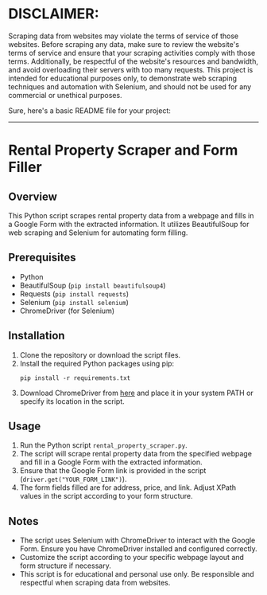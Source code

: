 # DISCLAIMER: 
Scraping data from websites may violate the terms of service of those websites. Before scraping any data, make sure to review the website's terms of service and ensure that your scraping activities comply with those terms. 
Additionally, be respectful of the website's resources and bandwidth, and avoid overloading their servers with too many requests. 
This project is intended for educational purposes only, to demonstrate web scraping techniques and automation with Selenium, and should not be used for any commercial or unethical purposes.

Sure, here's a basic README file for your project:

---

# Rental Property Scraper and Form Filler

## Overview
This Python script scrapes rental property data from a webpage and fills in a Google Form with the extracted information. It utilizes BeautifulSoup for web scraping and Selenium for automating form filling.

## Prerequisites
- Python 
- BeautifulSoup (`pip install beautifulsoup4`)
- Requests (`pip install requests`)
- Selenium (`pip install selenium`)
- ChromeDriver (for Selenium)

## Installation
1. Clone the repository or download the script files.
2. Install the required Python packages using pip:
   ```
   pip install -r requirements.txt
   ```
3. Download ChromeDriver from [here](https://sites.google.com/a/chromium.org/chromedriver/downloads) and place it in your system PATH or specify its location in the script.

## Usage
1. Run the Python script `rental_property_scraper.py`.
2. The script will scrape rental property data from the specified webpage and fill in a Google Form with the extracted information.
3. Ensure that the Google Form link is provided in the script (`driver.get("YOUR_FORM_LINK")`).
4. The form fields filled are for address, price, and link. Adjust XPath values in the script according to your form structure.

## Notes
- The script uses Selenium with ChromeDriver to interact with the Google Form. Ensure you have ChromeDriver installed and configured correctly.
- Customize the script according to your specific webpage layout and form structure if necessary.
- This script is for educational and personal use only. Be responsible and respectful when scraping data from websites.

